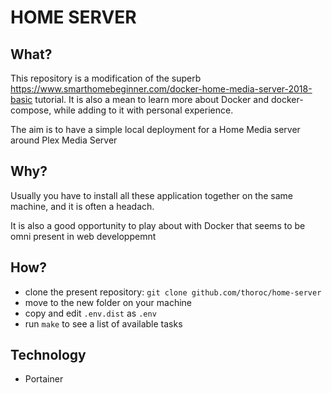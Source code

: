 HOME SERVER
===========

What?
--------

This repository is a modification of the superb https://www.smarthomebeginner.com/docker-home-media-server-2018-basic tutorial. It is also a mean to learn more about Docker and docker-compose, while adding to it with personal experience.

The aim is to have a simple local deployment for a Home Media server around Plex Media Server

Why?
-------

Usually you have to install all these application together on the same machine, and it is often a headach. 

It is also a good opportunity to play about with Docker that seems to be omni present in web developpemnt

How?
-------

* clone the present repository: ```git clone github.com/thoroc/home-server```
* move to the new folder on your machine
* copy and edit ```.env.dist``` as ```.env```
* run ```make``` to see a list of available tasks


Technology
-------------

 * Portainer